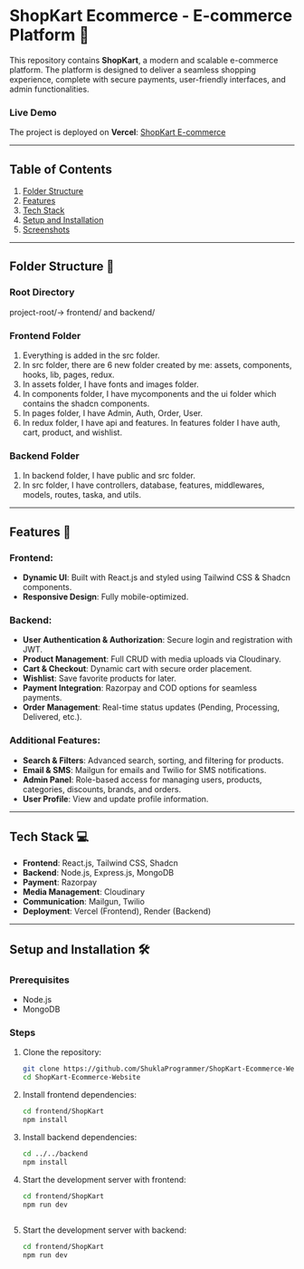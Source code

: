 # ShopKart Ecommerce - E-commerce Platform 🛒  

This repository contains **ShopKart**, a modern and scalable e-commerce platform. The platform is designed to deliver a seamless shopping experience, complete with secure payments, user-friendly interfaces, and admin functionalities.

### Live Demo  
The project is deployed on **Vercel**: [ShopKart E-commerce](https://shopkart-ecommerce.vercel.app/)

---

## Table of Contents  
1. [Folder Structure](#folder-structure)  
2. [Features](#features)  
3. [Tech Stack](#tech-stack)  
4. [Setup and Installation](#setup-and-installation)  
5. [Screenshots](#screenshots)   

---

## Folder Structure 📂  

### Root Directory  
project-root/-> frontend/ and backend/

### Frontend Folder  
1. Everything is added in the src folder.
2. In src folder, there are 6 new folder created by me: assets, components, hooks, lib, pages, redux.
3. In assets folder, I have fonts and images folder.
4. In components folder, I have mycomponents and the ui folder which contains the shadcn components.
5. In pages folder, I have Admin, Auth, Order, User.
6. In redux folder, I have api and features. In features folder I have auth, cart, product, and wishlist.


### Backend Folder  
1. In backend folder, I have public and src folder.
2. In src folder, I have controllers, database, features, middlewares, models, routes, taska, and utils.

---

## Features 🌟  

### Frontend:  
- **Dynamic UI**: Built with React.js and styled using Tailwind CSS & Shadcn components.  
- **Responsive Design**: Fully mobile-optimized.  

### Backend:  
- **User Authentication & Authorization**: Secure login and registration with JWT.  
- **Product Management**: Full CRUD with media uploads via Cloudinary.  
- **Cart & Checkout**: Dynamic cart with secure order placement.  
- **Wishlist**: Save favorite products for later.  
- **Payment Integration**: Razorpay and COD options for seamless payments.  
- **Order Management**: Real-time status updates (Pending, Processing, Delivered, etc.).  

### Additional Features:  
- **Search & Filters**: Advanced search, sorting, and filtering for products.  
- **Email & SMS**: Mailgun for emails and Twilio for SMS notifications.  
- **Admin Panel**: Role-based access for managing users, products, categories, discounts, brands, and orders.  
- **User Profile**: View and update profile information.  

---

## Tech Stack 💻  
- **Frontend**: React.js, Tailwind CSS, Shadcn  
- **Backend**: Node.js, Express.js, MongoDB  
- **Payment**: Razorpay  
- **Media Management**: Cloudinary  
- **Communication**: Mailgun, Twilio  
- **Deployment**: Vercel (Frontend), Render (Backend)  

---

## Setup and Installation 🛠  

### Prerequisites  
- Node.js  
- MongoDB  

### Steps  
1. Clone the repository:  
   ```bash  
   git clone https://github.com/ShuklaProgrammer/ShopKart-Ecommerce-Website.git
   cd ShopKart-Ecommerce-Website
   
2. Install frontend dependencies:
   ```bash  
   cd frontend/ShopKart  
   npm install

3. Install backend dependencies:
    ```bash
   cd ../../backend  
   npm install

4. Start the development server with frontend:
   ```bash
   cd frontend/ShopKart
   npm run dev
  
5. Start the development server with backend:
   ```bash
   cd frontend/ShopKart
   npm run dev
   


   

    
     

    



